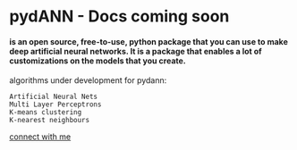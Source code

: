 # pydANN - Docs coming soon
        
#### is an open source, free-to-use, python package that you can use to make deep artificial neural networks. It is a package that enables a lot of customizations on the models that you create.

algorithms under development for pydann:

    Artificial Neural Nets  
    Multi Layer Perceptrons
    K-means clustering
    K-nearest neighbours
    

[connect with me](https://www.instagram.com/shimron.alakkal)  
